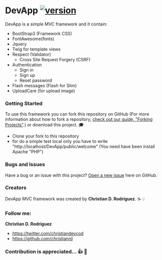DevApp [![version](https://img.shields.io/badge/version-v1.1.0-yellowgreen.svg)](https://github.com/christianrd/DevApp/releases/tag/v1.1.0)
========

DevApp is a simple MVC framework and it contain:
 - BootStrap3 (Framework CSS)
 - FontAwesome(fonts)
 - Jquery
 - Twig for template views
 - Respect (Validator)
    - Cross Site Request Forgery (CSRF)
 - Authentication
    - Sign in
    - Sign up
    - Reset password
 - Flash messages (Flash for Slim)
 - UploadCare (for upload image)

### Getting Started 

To use this framework you can fork this repository on GitHub (For more information about how to fork a repository, [ check out our guide, "Forking Projects"](https://help.github.com/articles/fork-a-repo/).) or download this project. :mortar_board:

- Clone your fork to this repository
- for do a simple test local only you have to write "http://localhost/DevApp/public/welcome" (You need have been install Apache "PHP")

### Bugs and Issues

Have a bug or an issue with this project? [Open a new issue](https://github.com/christianrd/DevApp/issues) here on GitHub. 

### Creators

DevApp MVC framework was created by **Christian D. Rodríguez**. :coffee: :bulb:

### Follow me:

**Christian D. Rodríguez**
* https://twitter.com/christiandevcod
* https://github.com/christianrd


### Contribution is appreciated... :+1: :sparkling_heart:
